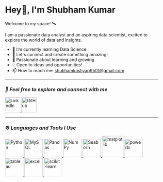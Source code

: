 # Hey👋, I'm Shubham Kumar

Welcome to my space! 🛰️

I am a passionate data analyst and an aspiring data scientist, excited to explore the world of data and insights.
- 🌱 I’m currently learning Data Science.  
- 📩 Let's connect and create something amazing!
- 🔭 Passionate about learning and growing.  
- 💡 Open to ideas and opportunities!    
- 📫 How to reach me: [shubhamkashyap9501@gmail.com](mailto:shubhamkashyap9501@gmail.com)  

---

### *🤝 Feel free to explore and connect with me*  

<p>
  
  <a href="https://www.linkedin.com/in/shubham0786/" target="_blank">
    <img src="https://cdn.jsdelivr.net/gh/devicons/devicon/icons/linkedin/linkedin-original.svg" alt="LinkedIn" width="50" height="50"/>
  </a>
  <a href="https://github.com/ShubhamKumar0786" target="_blank">
    <img src="https://encrypted-tbn0.gstatic.com/images?q=tbn:ANd9GcSr3RdVtDNdUU-Zui7pAKxXoTeLUzT4TRsDYA&s" alt="GitHub" width="50" height="50"/>
  </a>
</p>

---

### ⚙️ *Languages and Tools I Use*  

<p align="left">
  <a href="https://www.python.org/" target="_blank"><img src="https://cdn.jsdelivr.net/gh/devicons/devicon/icons/python/python-original.svg" alt="Python" width="60" height="60"/>
  <a href="https://www.mysql.com/" target="_blank"><img src="https://cdn.jsdelivr.net/gh/devicons/devicon/icons/mysql/mysql-original-wordmark.svg" alt="MySQL" width="60" height="60"/>
  <a href="https://pandas.pydata.org/" target="_blank"> <img src="https://cdn.jsdelivr.net/gh/devicons/devicon/icons/pandas/pandas-original.svg" alt="Pandas" width="60" height="60"/>
   <a href="https://numpy.org/" target="_blank"> <img src="https://cdn.jsdelivr.net/gh/devicons/devicon/icons/numpy/numpy-original.svg" alt="NumPy" width="60" height="60"/>
  <a href="https://seaborn.pydata.org/" target="_blank"> <img src="https://seaborn.pydata.org/_images/logo-mark-lightbg.svg" alt="Seaborn" width="60" height="60"/>
 <a href="https://matplotlib.org/" target="_blank"> <img src="https://matplotlib.org/_static/images/logo2.svg" alt="matplotlib" width="70" height="70"/> </a>
<a href="https://powerbi.microsoft.com/en-au/" target="_blank"> <img src="https://github.com/microsoft/PowerBI-Icons/blob/main/SVG/Power-BI.svg" alt="powerbi" width="60" height="60"/> </a> 
<a href="https://www.tableau.com/" target="_blank"> <img src="https://cdn.worldvectorlogo.com/logos/tableau-software.svg" alt="tableau" width="60" height="60"/> </a>
<a href="https://www.excel.com/" target="_blank"> <img src="https://w7.pngwing.com/pngs/417/369/png-transparent-microsoft-excel-logo-microsoft-word-microsoft-office-365-pivot-table-excel-office-xlsx-icon-microsoft-excel-logo-miscellaneous-template-angle-thumbnail.png" alt="excel" width="60" height="60"/> 
<a href="https://scikit-learn.org/stable/" target="_blank"> <img src="https://icon2.cleanpng.com/20180823/gsl/kisspng-scikit-learn-python-scikit-image-logo-brand-custom-application-development-service-provider-ap-1713950341314.webp" alt="scikit-learn" width="60" height="60"/> </a>
</p>
